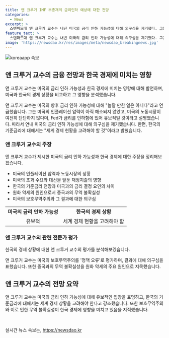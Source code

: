 ```yaml
---
title: 앤 크루거 IMF 부총재의 금리인하 예상에 대한 전망
categories:
  - News
excerpt: >
  스탠퍼드대 앤 크루거 교수는 내년 미국의 금리 인하 가능성에 대해 의구심을 제기했다. 그는 미국의 인플레이션 압력과 노동시장 상황을 감안할 때 Fed가 금리를 낮출 가능성은 높지 않을 것으로 보인다고 언급했다. 또한, 대선을 앞두고 미국의 경제 상황도 고려해야 한다고 강조했다. 또한 크루거 교수는 한국의 기준금리 전망에 대해서는 세계 경제 현황을 고려해야 한다고 언급했으며, 중국과의 무역 불확실성으로 원화 약세의 원인을 꼽았다. 그는 미국의 보호무역주의와 관련해 정책 오류라고 평가했다.
feature_text: >
  스탠퍼드대 앤 크루거 교수는 내년 미국의 금리 인하 가능성에 대해 의구심을 제기했다. 그는 미국의 인플레이션 압력과 노동시장 상황을 감안할 때 Fed가 금리를 낮출 가능성은 높지 않을 것으로 보인다고 언급했다. 또한, 대선을 앞두고 미국의 경제 상황도 고려해야 한다고 강조했다. 또한 크루거 교수는 한국의 기준금리 전망에 대해서는 세계 경제 현황을 고려해야 한다고 언급했으며, 중국과의 무역 불확실성으로 원화 약세의 원인을 꼽았다. 그는 미국의 보호무역주의와 관련해 정책 오류라고 평가했다.
image: 'https://newsdao.kr/res/images/meta/newsdao_breakingnews.jpg'
---
```


<p><img src="https://newsdao.kr/res/images/meta/newsdao_breakingnews.jpg" alt="koreaapp 속보" /></p>

<h2 data-ke-size="size26">앤 크루거 교수의 금융 전망과 한국 경제에 미치는 영향</h2>

<p>앤 크루거 교수는 미국의 금리 인하 가능성과 한국 경제에 미치는 영향에 대해 발언하며, 미국과 한국의 경제 상황을 비교하고 그 영향을 분석했습니다.</p>

<p data-ke-size="size16">앤 크루거 교수는 미국의 향후 금리 인하 가능성에 대해 "놀랄 만한 일은 아니다"라고 언급했습니다. 그는 미국의 인플레이션 압력이 아직 해소되지 않았고, 미국의 노동시장이 여전히 단단하지 않다며, Fed가 금리를 인하함에 있어 유보적일 것이라고 설명했습니다. 따라서 연내 미국의 금리 인하 가능성에 대해 의구심을 제기했습니다. 한편, 한국의 기준금리에 대해서는 "세계 경제 현황을 고려해야 할 것"이라고 밝혔습니다.</p>

<h3 data-ke-size="size24">앤 크루거 교수의 주장</h3>

<p>앤 크루거 교수가 제시한 미국의 금리 인하 가능성과 한국 경제에 대한 주장을 정리해보겠습니다.</p>

<ul>
  <li>미국의 인플레이션 압력과 노동시장의 상황</li>
  <li>미국의 초과 수요와 대선을 앞둔 재정지출의 영향</li>
  <li>한국의 기준금리 전망과 미국과의 금리 결정 요인의 차이</li>
  <li>원화 약세의 원인으로서 중국과의 무역 불확실성</li>
  <li>미국의 보호무역주의와 그 결과에 대한 의구심</li>
</ul>

<table>
  <tr>
    <td style="text-align: center; height: 17px;"><b>미국의 금리 인하 가능성</b></td>
    <td style="text-align: center; height: 17px;"><b>한국의 경제 상황</b></td>
  </tr>
  <tr>
    <td style="text-align: center; height: 17px;">유보적</td>
    <td style="text-align: center; height: 17px;">세계 경제 현황을 고려해야 함</td>
  </tr>
</table>

<h3 data-ke-size="size24">앤 크루거 교수의 관련 전문가 평가</h3>

<p>한국의 경제 상황에 대한 앤 크루거 교수의 평가를 분석해보겠습니다.</p>

<p data-ke-size="size16">앤 크루거 교수는 미국의 보호무역주의를 '정책 오류'로 평가하며, 결과에 대해 의구심을 표했습니다. 또한 중국과의 무역 불확실성을 원화 약세의 주요 원인으로 지목했습니다.</p>

<h2 data-ke-size="size26">앤 크루거 교수의 전망 요약</h2>

<p>앤 크루거 교수는 미국의 금리 인하 가능성에 대해 유보적인 입장을 표명하고, 한국의 기준금리에 대해서는 세계 경제 상황을 고려해야 한다고 강조했습니다. 또한 보호무역주의와 이로 인한 무역 불확실성이 한국 경제에 영향을 미치고 있음을 지적했습니다.</p>

<p data-ke-size="size16">&nbsp;</p>
실시간 뉴스 속보는, <a href="https://newsdao.kr" rel="dofollow">https://newsdao.kr</a>


